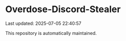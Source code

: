 # Overdose-Discord-Stealer

Last updated: 2025-07-05 22:40:57

This repository is automatically maintained.
